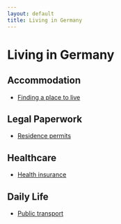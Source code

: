 ```yaml
---
layout: default
title: Living in Germany
---
```


# Living in Germany

## Accommodation
- [Finding a place to live](#)

## Legal Paperwork
- [Residence permits](#)

## Healthcare
- [Health insurance](#)

## Daily Life
- [Public transport](#)